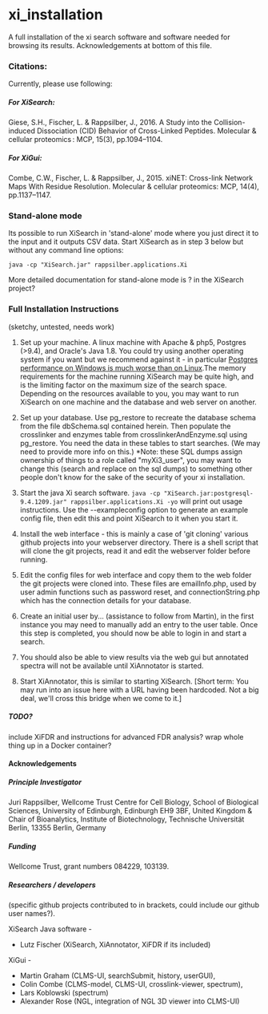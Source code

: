 # xi_installation

A full installation of the xi search software and software needed for browsing its results. Acknowledgements at bottom of this file.

### Citations:
Currently, please use following:
##### For XiSearch:
Giese, S.H., Fischer, L. & Rappsilber, J., 2016. A Study into the Collision-induced Dissociation (CID) Behavior of Cross-Linked Peptides. Molecular & cellular proteomics : MCP, 15(3), pp.1094–1104.

##### For XiGui:
Combe, C.W., Fischer, L. & Rappsilber, J., 2015. xiNET: Cross-link Network Maps With Residue Resolution. Molecular & cellular proteomics: MCP, 14(4), pp.1137–1147.

### Stand-alone mode

Its possible to run XiSearch in 'stand-alone' mode where you just direct it to the input and it outputs CSV data. Start XiSearch as in step 3 below but without any command line options:
```
java -cp "XiSearch.jar" rappsilber.applications.Xi
```
More detailed documentation for stand-alone mode is ? in the XiSearch project?

### Full Installation Instructions
(sketchy, untested, needs work)

   1. Set up your machine. A linux machine with Apache & php5, Postgres (>9.4), and Oracle's Java 1.8. You could try using another operating system if you want but we recommend against it - in particular [Postgres performance on Windows is much worse than on Linux](http://serverfault.com/questions/222430/is-postgresql-suited-to-one-os-is-it-better-on-linux-than-windows#222479).The memory requirements for the machine running XiSearch may be quite high, and is the limiting factor on the maximum size of the search space. Depending on the resources available to you, you may want to run XiSearch on one machine and the database and web server on another.

   2. Set up your database. Use pg_restore to recreate the database schema from the file dbSchema.sql contained herein. Then populate the crosslinker and enzymes table from crosslinkerAndEnzyme.sql using pg_restore. You need the data in these tables to start searches. (We may need to provide more info on this.) *Note: these SQL dumps assign ownership of things to a role called "myXi3_user", you may want to change this (search and replace on the sql dumps) to something other people don't know for the sake of the security of your xi installation.

   3. Start the java Xi search software.
   ```java -cp "XiSearch.jar:postgresql-9.4.1209.jar" rappsilber.applications.Xi -yo```
    will print out usage instructions. Use the --exampleconfig option to generate an example config file, then edit this and point XiSearch to it when you start it.

   4. Install the web interface - this is mainly a case of 'git cloning' various github projects into your webserver directory. There is a shell script that will clone the git projects, read it and edit the webserver folder before running.

   5. Edit the config files for web interface and copy them to the web folder the git projects were cloned into. These files are emailInfo.php, used by user admin functions such as password reset, and connectionString.php which has the connection details for your database.

   6. Create an initial user by... (assistance to follow from Martin), in the first instance you may need to manually add an entry to the user table. Once this step is completed, you should now be able to login in and start a search.

   7. You should also be able to view results via the web gui but annotated spectra will not be available until XiAnnotator is started.

   8. Start XiAnnotator, this is similar to starting XiSearch. [Short term: You may run into an issue here with a URL having been hardcoded. Not a big deal, we'll cross this bridge when we come to it.]

##### TODO?
include XiFDR and instructions for advanced FDR analysis?
wrap whole thing up in a Docker container?


#### Acknowledgements

##### Principle Investigator
Juri Rappsilber,
Wellcome Trust Centre for Cell Biology, School of Biological Sciences, University of Edinburgh, Edinburgh EH9 3BF, United Kingdom
&
Chair of Bioanalytics, Institute of Biotechnology, Technische Universität Berlin, 13355 Berlin, Germany

##### Funding
Wellcome Trust, grant numbers 084229, 103139.

##### Researchers / developers
(specific github projects contributed to in brackets, could include our github user names?).

XiSearch Java software -
- Lutz Fischer (XiSearch, XiAnnotator, XiFDR if its included)

XiGui -
- Martin Graham (CLMS-UI, searchSubmit, history, userGUI),
- Colin Combe (CLMS-model, CLMS-UI, crosslink-viewer, spectrum),
- Lars Koblowski (spectrum)
- Alexander Rose (NGL, integration of NGL 3D viewer into CLMS-UI)

